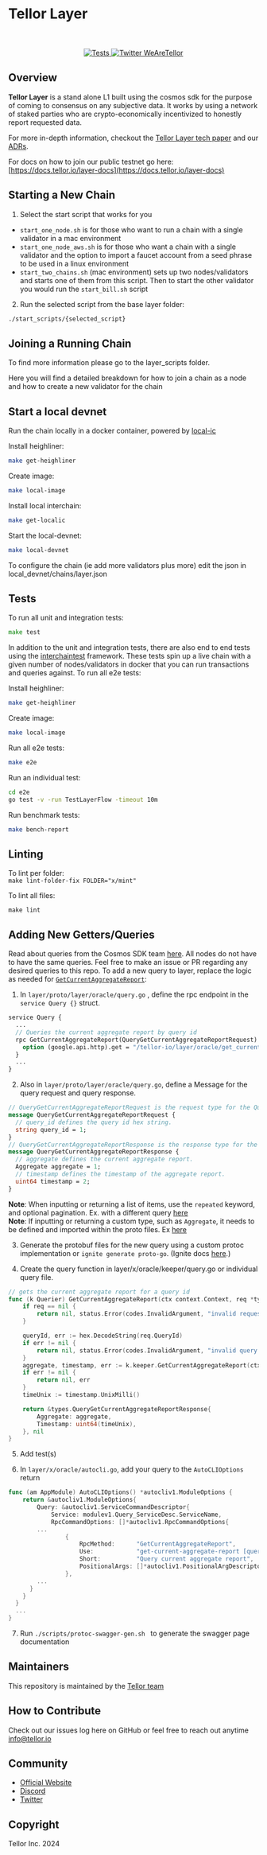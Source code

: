 # Tellor Layer<br/><br/>

<p align="center">
  <a href="https://github.com/tellor-io/layer/actions/workflows/go.yml">
    <img src="https://github.com/tellor-io/layer/actions/workflows/go.yml/badge.svg" alt="Tests" />
  </a>
  <a href='https://twitter.com/WeAreTellor'>
    <img src='https://img.shields.io/twitter/url/http/shields.io.svg?style=social' alt='Twitter WeAreTellor' />
  </a>
</p>

## Overview <a name="overview"> </a>

<b>Tellor Layer</b> is a stand alone L1 built using the cosmos sdk for the purpose of coming to
consensus on any subjective data. It works by using a network of staked parties who are
crypto-economically incentivized to honestly report requested data.

For more in-depth information, checkout the [Tellor Layer tech paper](https://github.com/tellor-io/layer/blob/main/TellorLayer%20-%20tech.pdf) and our [ADRs](https://github.com/tellor-io/layer/tree/main/adr).

For docs on how to join our public testnet go here:  [https://docs.tellor.io/layer-docs](https://docs.tellor.io/layer-docs)

## Starting a New Chain

1) Select the start script that works for you

- `start_one_node.sh` is for those who want to run a chain with a single validator in a mac environment
- `start_one_node_aws.sh` is for those who want a chain with a single validator and the option to import a faucet account from a seed phrase to be used in a linux environment
- `start_two_chains.sh` (mac environment) sets up two nodes/validators and starts one of them from this script. Then to start the other validator you would run the `start_bill.sh` script

2) Run the selected script from the base layer folder:

```sh
./start_scripts/{selected_script}
```

## Joining a Running Chain

To find more information please go to the layer_scripts folder.

Here you will find a detailed breakdown for how to join a chain as a node and how to create a new validator for the chain

## Start a local devnet

Run the chain locally in a docker container, powered by [local-ic](https://github.com/strangelove-ventures/interchaintest/tree/main/local-interchain)

Install heighliner:
```sh
make get-heighliner
```
Create image:
```sh
make local-image
```
Install local interchain:
```sh
make get-localic
```
Start the local-devnet:
```sh
make local-devnet
```

To configure the chain (ie add more validators plus more) edit the json in local_devnet/chains/layer.json


## Tests

To run all unit and integration tests:

```go
make test
```

In addition to the unit and integration tests, there are also end to end tests using the [interchaintest](https://github.com/strangelove-ventures/interchaintest) framework. These tests spin up a live chain with a given number of nodes/validators in docker that you can run transactions and queries against. To run all e2e tests:

Install heighliner:
```sh
make get-heighliner
```
Create image:
```sh
make local-image
```
Run all e2e tests:
```sh
make e2e
```
Run an individual test:
```sh
cd e2e
go test -v -run TestLayerFlow -timeout 10m
```
Run benchmark tests:
```sh
make bench-report
```


## Linting

To lint per folder:  
`make lint-folder-fix FOLDER="x/mint"`

To lint all files:

`make lint`

## Adding New Getters/Queries
Read about queries from the Cosmos SDK team [here](https://github.com/cosmos/cosmos-sdk/blob/267b93ee741144c0e6a3d57840a006761d07e6c3/docs/learn/beginner/02-query-lifecycle.md). All nodes do not have to have the same queries. Feel free to make an issue or PR regarding any desired queries to this repo. To add a new query to layer, replace the logic as needed for [`GetCurrentAggregateReport`](https://github.com/tellor-io/layer/blob/5820469f2544b2dc1a34ac06b961b92a4adcb782/x/oracle/keeper/query.go#L46):

1. In `layer/proto/layer/oracle/query.go` , define the rpc endpoint in the `service Query {}` struct. 
```proto
service Query {
  ...
  // Queries the current aggregate report by query id
  rpc GetCurrentAggregateReport(QueryGetCurrentAggregateReportRequest) returns (QueryGetCurrentAggregateReportResponse) {
    option (google.api.http).get = "/tellor-io/layer/oracle/get_current_aggregate_report/{query_id}";
  }
  ...
}
```
2. Also in `layer/proto/layer/oracle/query.go`, define a Message for the query request and query response. 

```proto
// QueryGetCurrentAggregateReportRequest is the request type for the Query/GetCurrentAggregateReport RPC method.
message QueryGetCurrentAggregateReportRequest {
  // query_id defines the query id hex string.
  string query_id = 1;
}
// QueryGetCurrentAggregateReportResponse is the response type for the Query/GetCurrentAggregateReport RPC method.
message QueryGetCurrentAggregateReportResponse {
  // aggregate defines the current aggregate report.
  Aggregate aggregate = 1;
  // timestamp defines the timestamp of the aggregate report.
  uint64 timestamp = 2;
}
```

**Note**: When inputting or returning a list of items, use the `repeated` keyword, and optional pagination. Ex. with a different query [here](https://github.com/tellor-io/layer/blob/5820469f2544b2dc1a34ac06b961b92a4adcb782/proto/layer/oracle/query.proto#L329)  
**Note**: If inputting or returning a custom type, such as `Aggregate`, it needs to be defined and imported within the proto files. Ex [here](https://github.com/tellor-io/layer/blob/5820469f2544b2dc1a34ac06b961b92a4adcb782/proto/layer/oracle/aggregate.proto#L11)

3. Generate the protobuf files for the new query using a custom protoc implementation or `ignite generate proto-go`. (Ignite docs [here](https://github.com/ignite/cli).)

4. Create the query function in layer/x/oracle/keeper/query.go or individual query file. 
```go
// gets the current aggregate report for a query id
func (k Querier) GetCurrentAggregateReport(ctx context.Context, req *types.QueryGetCurrentAggregateReportRequest) (*types.QueryGetCurrentAggregateReportResponse, error) {
	if req == nil {
		return nil, status.Error(codes.InvalidArgument, "invalid request")
	}

	queryId, err := hex.DecodeString(req.QueryId)
	if err != nil {
		return nil, status.Error(codes.InvalidArgument, "invalid query id")
	}
	aggregate, timestamp, err := k.keeper.GetCurrentAggregateReport(ctx, queryId)
	if err != nil {
		return nil, err
	}
	timeUnix := timestamp.UnixMilli()

	return &types.QueryGetCurrentAggregateReportResponse{
		Aggregate: aggregate,
		Timestamp: uint64(timeUnix),
	}, nil
}
```

5. Add test(s) 

6. In `layer/x/oracle/autocli.go`, add your query to the `AutoCLIOptions` return  

```go
func (am AppModule) AutoCLIOptions() *autocliv1.ModuleOptions {
	return &autocliv1.ModuleOptions{
		Query: &autocliv1.ServiceCommandDescriptor{
			Service: modulev1.Query_ServiceDesc.ServiceName,
			RpcCommandOptions: []*autocliv1.RpcCommandOptions{
        ...
				{
					RpcMethod:      "GetCurrentAggregateReport",
					Use:            "get-current-aggregate-report [query_id]",
					Short:          "Query current aggregate report",
					PositionalArgs: []*autocliv1.PositionalArgDescriptor{{ProtoField: "query_id"}},
				},
        ...
      }
    }
  }
  ...
}
```

7. Run `./scripts/protoc-swagger-gen.sh ` to generate the swagger page documentation

## Maintainers<a name="maintainers"> </a>

This repository is maintained by the [Tellor team](https://github.com/orgs/tellor-io/people)

## How to Contribute<a name="how2contribute"> </a>  

Check out our issues log here on GitHub or feel free to reach out anytime [info@tellor.io](mailto:info@tellor.io)

## Community<a name="community"> </a>  

- [Official Website](https://tellor.io/)
- [Discord](https://discord.gg/n7drGjh)
- [Twitter](https://twitter.com/wearetellor)

## Copyright<a name="copyright"> </a>  

Tellor Inc. 2024
